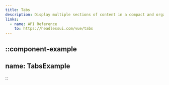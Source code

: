 ```yaml
---
title: Tabs
description: Display multiple sections of content in a compact and organized manner, allowing users to switch between them easily
links:
  - name: API Reference
    to: https://headlessui.com/vue/tabs
---
```


::component-example
---
name: TabsExample
---
::
